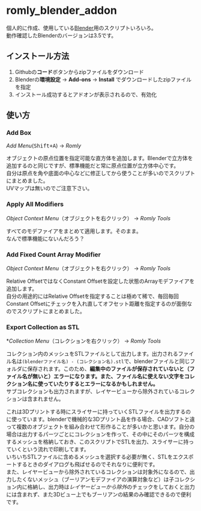 # romly_blender_addon

個人的に作成、使用している[Blender](https://www.blender.org/)用のスクリプトいろいろ。<br>
動作確認したBlenderのバージョンは3.5です。<br>

## インストール方法

1. Githubの**コード**ボタンからzipファイルをダウンロード
2. Blenderの**環境設定** → **Add-ons** → **Install** でダウンロードしたzipファイルを指定
3. インストール成功するとアドオンが表示されるので、有効化

## 使い方

### Add Box

*Add Menu*(<kbd>Shift+A</kbd>) → *Romly*

オブジェクトの原点位置を指定可能な直方体を追加します。Blenderで立方体を追加するのと同じですが、標準機能だと常に原点位置が立方体中心です。<br>
自分は原点を角や底面の中心などに修正してから使うことが多いのでスクリプトにまとめました。<br>
UVマップは無いのでご注意下さい。<br>

### Apply All Modifiers

*Object Context Menu*（オブジェクトを右クリック） → *Romly Tools*

すべてのモデファイアをまとめて適用します。そのまま。<br>
なんで標準機能にないんだろう？

### Add Fixed Count Array Modifier

*Object Context Menu*（オブジェクトを右クリック） → *Romly Tools*

Relative OffsetではなくConstant Offsetを設定した状態のArrayモデファイアを追加します。<br>
自分の用途的にはRelative Offsetを指定することは極めて稀で、毎回毎回Constant Offsetにチェックを入れ直してオフセット距離を指定するのが面倒なのでスクリプトにまとめました。

### Export Collection as STL

**Collection Menu*（コレクションを右クリック） → *Romly Tools*

コレクション内のメッシュをSTLファイルとして出力します。出力されるファイル名は`(blenderファイル名) - (コレクション名).stl`で、blenderファイルと同じフォルダに保存されます。このため、**編集中のファイルが保存されていないと（ファイル名が無いと）エラーになります。また、ファイル名に使えない文字をコレクション名に使っていたりするとエラーになるかもしれません。**<br>
サブコレクションも出力されますが、レイヤービューから除外されているコレクションは含まれません。

これは3Dプリントする時にスライサーに持っていくSTLファイルを出力するのに使っています。blenderで機械的な3Dプリント品を作る場合、CADソフトと違って複数のオブジェクトを組み合わせて形作ることが多いかと思います。自分の場合は出力するパーツごとにコレクションを作って、その中にそのパーツを構成するメッシュを格納しておき、このスクリプトでSTLを出力、スライサーに持っていくという流れで印刷してます。<br>
いちいちSTLファイルに含めるメッシュを選択する必要が無く、STLをエクスポートするときのダイアログも飛ばせるのでそれなりに便利です。<br>
また、レイヤービューから除外されているコレクションは対象外になるので、出力したくないメッシュ（ブーリアンモデファイアの演算対象など）は子コレクション内に格納し、出力時は*レイヤービューから除外*のチェックをしておくと出力には含まれず、また3Dビュー上でもブーリアンの結果のみ確認できるので便利です。